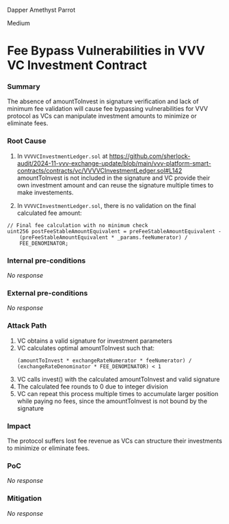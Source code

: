 Dapper Amethyst Parrot

Medium

# Fee Bypass Vulnerabilities in VVV VC Investment Contract

### Summary

The absence of amountToInvest in signature verification and lack of minimum fee validation will cause fee bypassing vulnerabilities for VVV protocol as VCs can manipulate investment amounts to minimize or eliminate fees.


### Root Cause

1. In `VVVVCInvestmentLedger.sol` at https://github.com/sherlock-audit/2024-11-vvv-exchange-update/blob/main/vvv-platform-smart-contracts/contracts/vc/VVVVCInvestmentLedger.sol#L142 amountToInvest is not included in the signature and VC provide their own investment amount and can reuse the signature multiple times to make investements.

2. In `VVVVCInvestmentLedger.sol`, there is no validation on the final calculated fee amount:
```solidity
// Final fee calculation with no minimum check
uint256 postFeeStableAmountEquivalent = preFeeStableAmountEquivalent -
    (preFeeStableAmountEquivalent * _params.feeNumerator) /
    FEE_DENOMINATOR;
```

### Internal pre-conditions

_No response_

### External pre-conditions

_No response_

### Attack Path

1. VC obtains a valid signature for investment parameters
2. VC calculates optimal amountToInvest such that:
   ```solidity
   (amountToInvest * exchangeRateNumerator * feeNumerator) / (exchangeRateDenominator * FEE_DENOMINATOR) < 1
   ```
3. VC calls invest() with the calculated amountToInvest and valid signature
4. The calculated fee rounds to 0 due to integer division
5. VC can repeat this process multiple times to accumulate larger position while paying no fees, since the amountToInvest is not bound by the signature


### Impact

The protocol suffers lost fee revenue as VCs can structure their investments to minimize or eliminate fees.

### PoC

_No response_

### Mitigation

_No response_